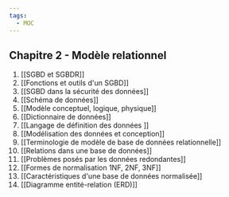 ```yaml
---
tags:
  - MOC
---
```

## Chapitre 2 - Modèle relationnel
1. [[SGBD et SGBDR]]
2. [[Fonctions et outils d'un SGBD]]
3. [[SGBD dans la sécurité des données]]
4. [[Schéma de données]]
5. [[Modèle conceptuel, logique, physique]]
6. [[Dictionnaire de données]]
7. [[Langage de définition des données ]]
8. [[Modélisation des données et conception]]
9. [[Terminologie de modèle de base de données relationnelle]]
10. [[Relations dans une base de données]]
11. [[Problèmes posés par les données redondantes]]
12. [[Formes de normalisation 1NF, 2NF, 3NF]]
13. [[Caractéristiques d'une base de données normalisée]]
14. [[Diagramme entité-relation (ERD)]]